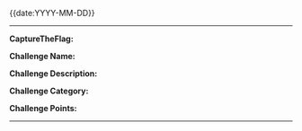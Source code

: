 {{date:YYYY-MM-DD}}

---

**CaptureTheFlag:** 


**Challenge Name:** 


**Challenge Description:** 


**Challenge Category:** 


**Challenge Points:** 
>

---

